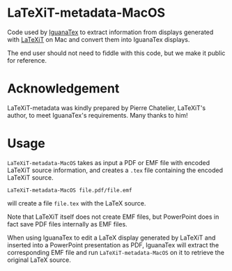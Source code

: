 # LaTeXiT-metadata-MacOS
Code used by [IguanaTex](https://github.com/Jonathan-LeRoux/IguanaTex/) to extract information from displays generated with [LaTeXiT](https://www.chachatelier.fr/latexit/) on Mac and convert them into IguanaTex displays.

The end user should not need to fiddle with this code, but we make it public for reference.

# Acknowledgement
LaTeXiT-metadata was kindly prepared by Pierre Chatelier, LaTeXiT's author, to meet IguanaTex's requirements. Many thanks to him!

# Usage

`LaTeXiT-metadata-MacOS` takes as input a PDF or EMF file with encoded LaTeXiT source information, and creates a `.tex` file containing the encoded LaTeXiT source.

```
LaTeXiT-metadata-MacOS file.pdf/file.emf
```
will create a file `file.tex` with the LaTeX source.

Note that LaTeXiT itself does not create EMF files, but PowerPoint does in fact save PDF files internally as EMF files. 

When using IguanaTex to edit a LaTeX display generated by LaTeXiT and inserted into a PowerPoint presentation as PDF, IguanaTex will extract the corresponding EMF file and run `LaTeXiT-metadata-MacOS` on it to retrieve the original LaTeX source.
